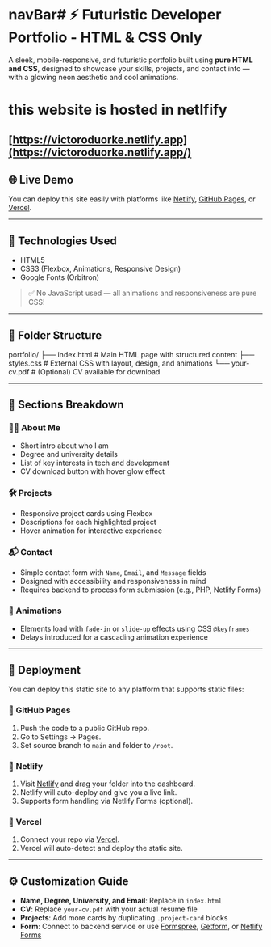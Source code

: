 # navBar# ⚡ Futuristic Developer Portfolio - HTML & CSS Only

A sleek, mobile-responsive, and futuristic portfolio built using **pure HTML and CSS**, designed to showcase your skills, projects, and contact info — with a glowing neon aesthetic and cool animations.

# this website is hosted in netlfify
[https://victoroduorke.netlify.app](https://victoroduorke.netlify.app/)
---

## 🌐 Live Demo

You can deploy this site easily with platforms like [Netlify](https://netlify.com), [GitHub Pages](https://pages.github.com), or [Vercel](https://vercel.com).

---

## 🧰 Technologies Used

- HTML5
- CSS3 (Flexbox, Animations, Responsive Design)
- Google Fonts (Orbitron)

> ✅ No JavaScript used — all animations and responsiveness are pure CSS!

---

## 📁 Folder Structure
portfolio/ ├── index.html       # Main HTML page with structured content ├── styles.css       # External CSS with layout, design, and animations └── your-cv.pdf      # (Optional) CV available for download

---

## 📌 Sections Breakdown

### 🧑‍💻 About Me
- Short intro about who I am
- Degree and university details
- List of key interests in tech and development
- CV download button with hover glow effect

### 🛠️ Projects
- Responsive project cards using Flexbox
- Descriptions for each highlighted project
- Hover animation for interactive experience

### 📬 Contact
- Simple contact form with `Name`, `Email`, and `Message` fields
- Designed with accessibility and responsiveness in mind
- Requires backend to process form submission (e.g., PHP, Netlify Forms)

### 🦾 Animations
- Elements load with `fade-in` or `slide-up` effects using CSS `@keyframes`
- Delays introduced for a cascading animation experience

---

## 🚀 Deployment

You can deploy this static site to any platform that supports static files:

### 🔹 GitHub Pages
1. Push the code to a public GitHub repo.
2. Go to Settings → Pages.
3. Set source branch to `main` and folder to `/root`.

### 🔹 Netlify
1. Visit [Netlify](https://netlify.com) and drag your folder into the dashboard.
2. Netlify will auto-deploy and give you a live link.
3. Supports form handling via Netlify Forms (optional).

### 🔹 Vercel
1. Connect your repo via [Vercel](https://vercel.com).
2. Vercel will auto-detect and deploy the static site.

---

## ⚙️ Customization Guide

- **Name, Degree, University, and Email**: Replace in `index.html`
- **CV**: Replace `your-cv.pdf` with your actual resume file
- **Projects**: Add more cards by duplicating `.project-card` blocks
- **Form**: Connect to backend service or use [Formspree](https://formspree.io), [Getform](https://getform.io), or [Netlify Forms](https://docs.netlify.com/forms/setup/)

